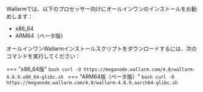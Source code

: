 Wallarmでは、以下のプロセッサー向けにオールインワンのインストールをお勧めします：

* x86_64
* ARM64（ベータ版）

オールインワンWallarmインストールスクリプトをダウンロードするには、次のコマンドを実行してください：

=== "x86_64版"
    ```bash
    curl -O https://meganode.wallarm.com/4.8/wallarm-4.8.9.x86_64-glibc.sh
    ```
=== "ARM64版（ベータ版）"
    ```bash
    curl -O https://meganode.wallarm.com/4.8/wallarm-4.8.9.aarch64-glibc.sh
    ```